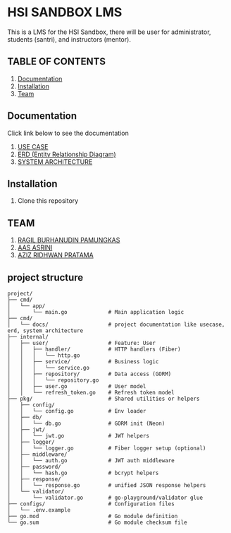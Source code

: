 # HSI SANDBOX LMS

This is a LMS for the HSI Sandbox, there will be user for administrator, students (santri), and instructors (mentor).

## TABLE OF CONTENTS

1. [Documentation](#documentation)
2. [Installation](#installation)
3. [Team](#team)

## Documentation

Click link below to see the documentation

<!-- 1. [USE CASE](/docs/USE_CASE.md) -->

1. [USE CASE](https://drive.google.com/file/d/10l_BOmjo5rqUMowp0NO_n_da5NYnkXBp/view?usp=sharing)
2. [ERD (Entity Relationship Diagram)](/docs/ERD.md)
3. [SYSTEM ARCHITECTURE](/docs/SYSTEM_ARCHITECTURE.md)

## Installation

1. Clone this repository

## TEAM

1. [RAGIL BURHANUDIN PAMUNGKAS](https://github.com/sipamungkas)
2. [AAS ASRINI](https://github.com/asrini07)
3. [AZIZ RIDHWAN PRATAMA](https://github.com/ziprawan)

## project structure

```
project/
├── cmd/
│   └── app/
│       └── main.go             # Main application logic
├── cmd/
│   └── docs/                   # project documentation like usecase, erd, system architecture
├── internal/
│   ├── user/                   # Feature: User
│   │   ├── handler/            # HTTP handlers (Fiber)
│   │   │   └── http.go
│   │   ├── service/            # Business logic
│   │   │   └── service.go
│   │   ├── repository/         # Data access (GORM)
│   │   │   └── repository.go
│   │   ├── user.go             # User model
│   │   └── refresh_token.go    # Refresh token model
├── pkg/                        # Shared utilities or helpers
│   ├── config/
│   │   └── config.go           # Env loader
│   ├── db/
│   │   └── db.go               # GORM init (Neon)
│   ├── jwt/
│   │   └── jwt.go              # JWT helpers
│   ├── logger/
│   │   └── logger.go           # Fiber logger setup (optional)
│   ├── middleware/
│   │   └── auth.go             # JWT auth middleware
│   ├── password/
│   │   └── hash.go             # bcrypt helpers
│   ├── response/
│   │   └── response.go         # unified JSON response helpers
│   └── validator/
│       └── validator.go        # go-playground/validator glue
├── configs/                    # Configuration files
│   └── .env.example
├── go.mod                      # Go module definition
└── go.sum                      # Go module checksum file

```
